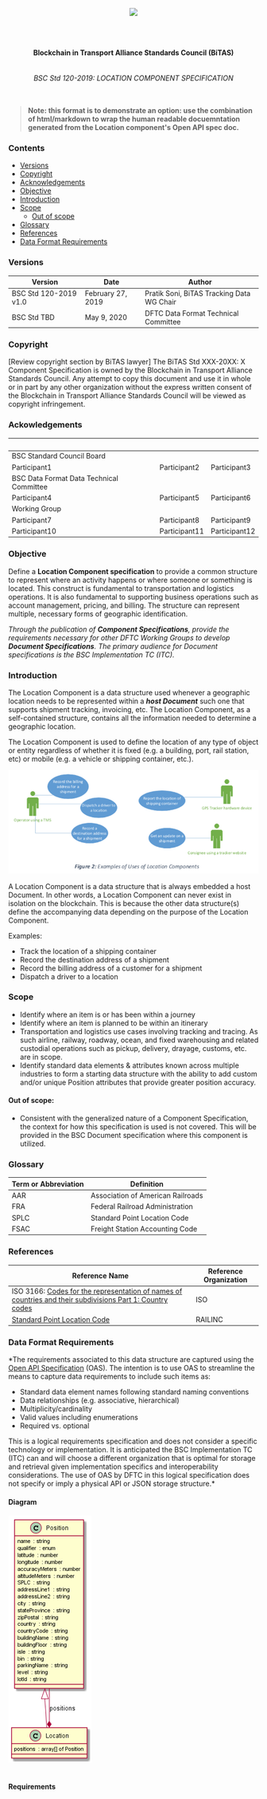 <p align="center">
  <img src="https://redblue36.github.io/DataFormatDemoSwaggerUI/docs/bsc-logo.png">
  </img>
</p>
<br>
<br>
<p align="center">
<b>Blockchain in Transport Alliance Standards Council (BiTAS)</b>
<br>
<br>
<br>
<i>BSC Std 120-2019: LOCATION COMPONENT SPECIFICATION</i>
</br>
</br>
<br>
</p>


> **Note: this format is to demonstrate an option: use the combination of html/markdown to wrap the human readable docuemntation generated from the Location component's Open API spec doc.**


### Contents

- [Versions](#versions)
- [Copyright](#copyright)
- [Acknowledgements](#ackowledgements)
- [Objective](#objective)
- [Introduction](#introduction)
- [Scope](#scope)
  - [Out of scope](#out-of-scope) 
- [Glossary](#glossary)
- [References](#references)
- [Data Format Requirements](#Data-Format-Requirements)


### Versions

Version | Date | Author
---------|----------|---------
 BSC Std 120-2019 v1.0 | February 27, 2019 | Pratik Soni, BiTAS Tracking Data WG Chair
BSC Std TBD | May 9, 2020 | DFTC Data Format Technical Committee

### Copyright

[Review copyright section by BiTAS lawyer] The BiTAS Std XXX-20XX: X Component Specification is owned by the Blockchain in Transport Alliance Standards Council. Any attempt to copy this document and use it in whole or in part by any other organization without the express written consent of the Blockchain in Transport Alliance Standards Council will be viewed as copyright infringement.

### Ackowledgements

  &nbsp; |   &nbsp; | &nbsp;
---------|----------|---------
BSC Standard Council Board |
Participant1 | Participant2 | Participant3
BSC Data Format Data Technical Committee |
Participant4 | Participant5 | Participant6
Working Group |
Participant7 | Participant8 | Participant9
Participant10 | Participant11 | Participant12

### Objective

Define a **Location Component specification** to provide a common structure to represent where an activity happens or where someone or something is located.  This construct is fundamental to transportation and logistics operations.  It is also fundamental to supporting business operations such as account management, pricing, and billing.  The structure can represent multiple, necessary forms of geographic identification.

*Through the publication of **Component Specifications**, provide the requirements necessary for other DFTC Working Groups to develop **Document Specifications**.  The primary audience for Document specifications is the BSC Implementation TC (ITC).*

### Introduction

The Location Component is a data structure used whenever a geographic location needs to be represented within a ***host Document*** such one that supports shipment tracking, invoicing, etc.  The Location Component, as a self-contained structure, contains all the information needed to determine a geographic location.

The Location Component is used to define the location of any type of object or entity regardless of whether it is fixed (e.g. a building, port, rail station, etc) or mobile (e.g. a vehicle or shipping container, etc.).

![figure2](location-figure2.png)

A Location Component is a data structure that is always embedded a host Document.  In other words, a Location Component can never exist in isolation on the blockchain. This is because the other data structure(s) define the accompanying data depending on the purpose of the Location Component. 

Examples:
-	Track the location of a shipping container
-	Record the destination address of a shipment
-	Record the billing address of a customer for a shipment
-	Dispatch a driver to a location

### Scope

-	Identify where an item is or has been within a journey 
-	Identify where an item is planned to be within an itinerary
-	Transportation and logistics use cases involving tracking and tracing.  As such airline, railway, roadway, ocean, and fixed warehousing and related custodial operations  such as pickup, delivery, drayage, customs, etc. are in scope.
-	Identify standard data elements & attributes known across multiple industries to form a starting data structure with the ability to add custom and/or unique Position attributes that provide greater position accuracy.

#### Out of scope:

-	Consistent with the generalized nature of a Component Specification, the context for how this specification is used is not covered.  This will be provided in the BSC Document specification where this component is utilized.

### Glossary

Term or Abbreviation | Definition
---------|----------
AAR | Association of American Railroads
FRA | Federal Railroad Administration
SPLC | Standard Point Location Code
FSAC | Freight Station Accounting Code

### References

Reference Name | Reference Organization
---------|----------
ISO 3166: [Codes for the representation of names of countries and their subdivisions Part 1: Country codes](https://www.iso.org/iso-3166-country-codes.html) | ISO
[Standard Point Location Code](https://www.railinc.com/rportal/standard-point-location-code)| RAILINC


### Data Format Requirements

*The requirements associated to this data structure are captured using the [Open API Specification](https://en.wikipedia.org/wiki/OpenAPI_Specification) (OAS).  The intention is to use OAS to streamline the means to capture data requirements to include such items as:
-	Standard data element names following standard naming conventions
-	Data relationships (e.g. associative, hierarchical)
-	Multiplicity/cardinality
-	Valid values including enumerations
-	Required vs. optional

This is a logical requirements specification and does not consider a specific technology or implementation.  It is anticipated the BSC Implementation TC (ITC) can and will choose a different organization that is optimal for storage and retrieval given implementation specifics and interoperability considerations.  The use of OAS by DFTC in this logical specification does not specify or imply a physical API or JSON storage structure.*

#### Diagram

![Location diagram](location.png)
</br>
</br>

#### Requirements

